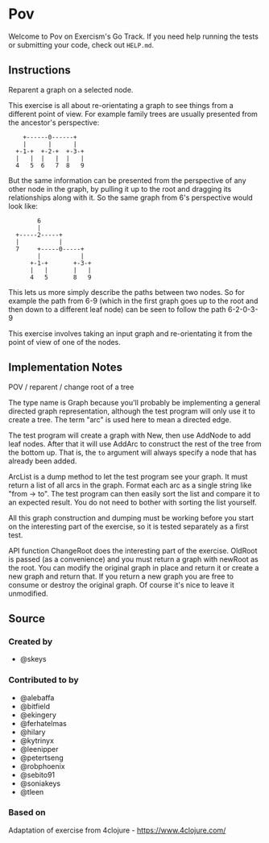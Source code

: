 # Pov

Welcome to Pov on Exercism's Go Track.
If you need help running the tests or submitting your code, check out `HELP.md`.

## Instructions

Reparent a graph on a selected node.

This exercise is all about re-orientating a graph to see things from a different
point of view. For example family trees are usually presented from the
ancestor's perspective:

```text
    +------0------+
    |      |      |
  +-1-+  +-2-+  +-3-+
  |   |  |   |  |   |
  4   5  6   7  8   9
```

But the same information can be presented from the perspective of any other node
in the graph, by pulling it up to the root and dragging its relationships along
with it. So the same graph from 6's perspective would look like:

```text
        6
        |
  +-----2-----+
  |           |
  7     +-----0-----+
        |           |
      +-1-+       +-3-+
      |   |       |   |
      4   5       8   9
```

This lets us more simply describe the paths between two nodes. So for example
the path from 6-9 (which in the first graph goes up to the root and then down to
a different leaf node) can be seen to follow the path 6-2-0-3-9

This exercise involves taking an input graph and re-orientating it from the point
of view of one of the nodes.

## Implementation Notes

POV / reparent / change root of a tree

The type name is Graph because you'll probably be implementing a general
directed graph representation, although the test program will only use
it to create a tree.  The term "arc" is used here to mean a directed edge.

The test program will create a graph with New, then use AddNode to add
leaf nodes.  After that it will use AddArc to construct the rest of the tree
from the bottom up.  That is, the `to` argument will always specify a node
that has already been added.

ArcList is a dump method to let the test program see your graph.  It must
return a list of all arcs in the graph.  Format each arc as a single string
like "from -> to". The test program can then easily sort the list and
compare it to an expected result.  You do not need to bother with sorting
the list yourself.

All this graph construction and dumping must be working before you start
on the interesting part of the exercise, so it is tested separately as
a first test.

API function ChangeRoot does the interesting part of the exercise.
OldRoot is passed (as a convenience) and you must return a graph with
newRoot as the root.  You can modify the original graph in place and
return it or create a new graph and return that.  If you return a new
graph you are free to consume or destroy the original graph.  Of course
it's nice to leave it unmodified.

## Source

### Created by

- @skeys

### Contributed to by

- @alebaffa
- @bitfield
- @ekingery
- @ferhatelmas
- @hilary
- @kytrinyx
- @leenipper
- @petertseng
- @robphoenix
- @sebito91
- @soniakeys
- @tleen

### Based on

Adaptation of exercise from 4clojure - https://www.4clojure.com/